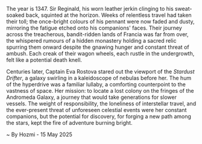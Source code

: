 
The year is 1347.  Sir Reginald, his worn leather jerkin clinging to his sweat-soaked back, squinted at the horizon.  Weeks of relentless travel had taken their toll; the once-bright colours of his pennant were now faded and dusty, mirroring the fatigue etched onto his companions' faces.  Their journey across the treacherous, bandit-ridden lands of Francia was far from over, the whispered rumours of a hidden monastery holding a sacred relic spurring them onward despite the gnawing hunger and constant threat of ambush. Each creak of their wagon wheels, each rustle in the undergrowth, felt like a potential death knell.

Centuries later, Captain Eva Rostova stared out the viewport of the *Stardust Drifter*, a galaxy swirling in a kaleidoscope of nebulas before her. The hum of the hyperdrive was a familiar lullaby, a comforting counterpoint to the vastness of space. Her mission: to locate a lost colony on the fringes of the Andromeda Galaxy, a journey that would take generations for slower vessels.  The weight of responsibility, the loneliness of interstellar travel, and the ever-present threat of unforeseen celestial events were her constant companions, but the potential for discovery, for forging a new path among the stars, kept the fire of adventure burning bright.

~ By Hozmi - 15 May 2025
